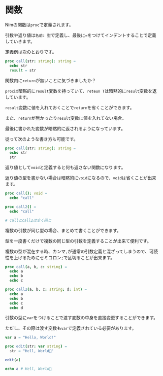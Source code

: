 # 関数

Nimの関数は`proc`で定義されます。

引数や返り値は`名前: 型`で定義し、最後に`=`をつけてインデントすることで定義していきます。

定義例は次のとおりです。

```nim
proc call(str: string): string =
  echo str
  result = str
```

関数内に`return`が無いことに気づきましたか？

`proc`は暗黙的に`result`変数を持っていて、`reteun T`は暗黙的に`result`変数を返しています。

`result`変数に値を入れておくことで`return`を省くことができます。

また、`return`が無かったり`result`変数に値を入れてない場合、

最後に書かれた変数が暗黙的に返されるようになっています。

従って次のような書き方も可能です。

```nim
proc call(str: string): string =
  echo str
  str
```

返り値として`void`と定義すると何も返さない関数になります。

返り値の型を書かない場合は暗黙的に`void`になるので、`void`は省くことが出来ます。

```nim
proc call(): void =
  echo "call"

proc call2() =
  echo "call"

# callとcall2は全く同じ
```

複数の引数が同じ型の場合、まとめて書くことができます。

型を一度書くだけで複数の同じ型の引数を定義することが出来て便利です。

複数の型が混在する時、カンマ`,`が通常の引数定義と混ざってしまうので、可読性を上げるためにセミコロン`;`で区切ることが出来ます。

```nim
proc call(a, b, c: string) =
  echo a
  echo b
  echo c

proc call2(a, b, c: string; d: int) =
  echo a
  echo b
  echo c
  echo d
```

引数の型に`var`をつけることで渡す変数の中身を直接変更することができます。

ただし、その際は渡す変数も`var`で定義されている必要があります。

```nim
var a = "Hello, World!"

proc edit(str: var string) =
  str = "Hell, World👿"

edit(a)

echo a # Hell, World👿
```
